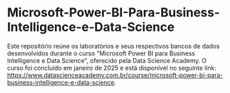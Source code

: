 # Microsoft-Power-BI-Para-Business-Intelligence-e-Data-Science

Este repositório reúne os laboratórios e seus respectivos bancos de dados desenvolvidos durante o curso "Microsoft Power BI para Business Intelligence e Data Science", oferecido pela Data Science Academy. O curso foi concluído em janeiro de 2025 e está disponível no seguinte link: https://www.datascienceacademy.com.br/course/microsoft-power-bi-para-business-intelligence-e-data-science.
